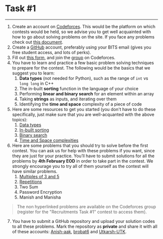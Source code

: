 # Task #1

****

1. Create an account on [Codeforces](codeforces.com). This would be the platform on which contests would be held, so we advise you to get well acquainted with how to go about solving problems on the site. If you face any problems check out [this document](https://docs.google.com/document/d/184ovYEc0jZ4mx2UeBI8VtPD1KaKkPH-U1vFXVW1yxus/). 
2. Create a [GitHub](https://github.com/) account, preferably using your BITS email (gives you free student access, and lots of perks). 
3. Fill out [this form](https://forms.gle/hFoTqptioqCUtf8bA), and join the [group](https://codeforces.com/group/d7S7vmPWmS/contests) on Codeforces.
4. You have to learn and practice a few basic problem solving techniques to prepare for the contest. The following would be the basics that we suggest you to learn:
   1. **Data types** (not needed for Python), such as the range of ```int``` vs ```long long``` in C++
   2. The in-built **sorting** function in the language of your choice
   3. Performing **linear and binary search** for an element within an array
   4. Taking **strings** as inputs, and iterating over them
   5. Identifying the **time and space** complexity of a piece of code
5. Here are some resources to get you started (you don't have to do these specifically, just make sure that you are well-acquanted with the above topics):
   1. [Data types](https://usaco.guide/general/data-types?lang=cpp)
   2. [In-built sorting](https://www.geeksforgeeks.org/know-sorting-algorithm-set-1-sorting-weapons-used-programming-languages/)
   3. [Binary search](https://www.geeksforgeeks.org/binary-search/)
   4. [Time and Space complexities](https://www.youtube.com/watch?v=9TlHvipP5yA&t=2s)
6. Here are some problems that you should try to solve before the first contest. You can ask us for help with these problems if you want, since they are just for your practice. You’ll have to submit solutions for all the problems by **4th February EOD** in order to take part in the contest. We strongly encourage you to try all of them yourself as the contest will have similar problems.
   1. [Multiples of 3 and 5](https://www.hackerrank.com/contests/projecteuler/challenges/euler001/problem)
   2. [Repetitions](https://cses.fi/problemset/task/1069)
   3. Two Sum
   4. Password Encryption
   5. Manish and Manisha
> The non hyperlinked problems are available on the Codeforces group (register for the "Recruitments Task #1" contest to access them).
7. You have to submit a GitHub repository and upload your solution codes to all these problems. Mark the repository as **private** and share it with all of these accounts: [Anish-aak](https://github.com/Anish-aak), [brobat6](https://github.com/brobat6) and [Utkarsh-UTK](https://github.com/Utkarsh-UTK).
